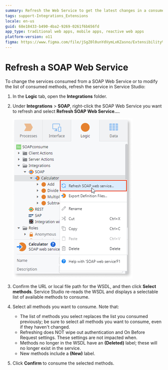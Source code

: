 ```yaml
---
summary: Refresh the Web Service to get the latest changes in a consumed SOAP Web Service or to modify the list of consumed methods in Service Studio.
tags: support-Integrations_Extensions
locale: en-us
guid: 68e18433-b490-4ba2-9269-0261f6b656fd
app_type: traditional web apps, mobile apps, reactive web apps
platform-version: o11
figma: https://www.figma.com/file/jSgZ0l0unYdVymLxKZasno/Extensibility%20and%20Integration?node-id=418:14
---
```


# Refresh a SOAP Web Service

To change the services consumed  from a SOAP Web Service or to modify the list of consumed methods, refresh the service in Service Studio:

1. In the **Logic** tab, open the **Integrations** folder.

1. Under **Integrations** > **SOAP**, right-click the SOAP Web Service you want to refresh and select **Refresh SOAP Web Service...**.

    ![Context menu in Service Studio showing the option to refresh a SOAP Web Service](images/soap-refresh-menu-ss.png "Refresh SOAP Web Service Menu Option")

1. Confirm the URL or local file path for the WSDL, and then click **Select methods**. Service Studio re-reads the WSDL and displays a selectable list of available methods to consume.

1. Select all methods you want to consume. Note that:

    * The list of methods you select replaces the list you consumed previously; be sure to select all methods you want to consume, even if they haven't changed. 
    * Refreshing does NOT wipe out authentication and On Before Request settings. These settings are not impacted when.
    * Methods no longer in the WSDL have an **(Deleted)** label; these will no longer exist in the service.  
    * New methods include a **(New)** label. 

1. Click **Confirm** to consume the selected methods.
